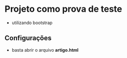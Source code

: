 ﻿# Projeto como prova de teste
- utilizando bootstrap

## Configurações
- basta abrir o arquivo **artigo.html**

